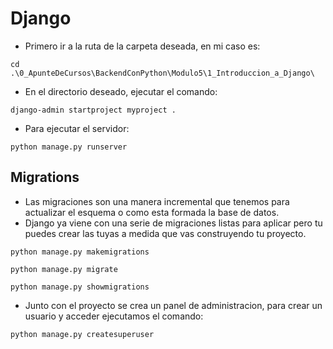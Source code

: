 # Django 

- Primero ir a la ruta de la carpeta deseada, en mi caso es:

```commandline
cd .\0_ApunteDeCursos\BackendConPython\Modulo5\1_Introduccion_a_Django\
```

- En el directorio deseado, ejecutar el comando:

```commandline
django-admin startproject myproject .
```

- Para ejecutar el servidor:

```commandline
python manage.py runserver
```

## Migrations

- Las migraciones son una manera incremental que tenemos para actualizar el esquema o como esta formada la base de datos.
- Django ya viene con una serie de migraciones listas para aplicar pero tu puedes crear las tuyas a medida que vas construyendo tu proyecto.

```commandline
python manage.py makemigrations
```

```commandline
python manage.py migrate
```

```commandline
python manage.py showmigrations
```


- Junto con el proyecto se crea un panel de administracion, para crear un usuario y acceder ejecutamos el comando:

```commandline
python manage.py createsuperuser
```